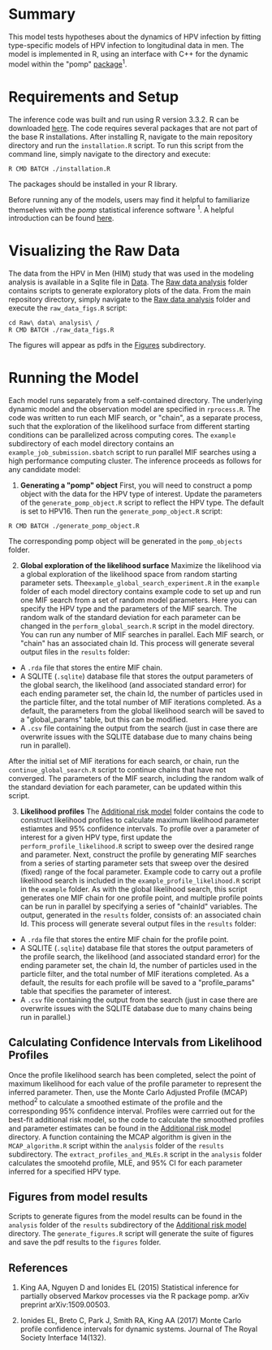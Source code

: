 # Summary
This model tests hypotheses about the dynamics of HPV infection by fitting type-specific models of HPV infection to longitudinal data in men. 
The model is implemented in R, using an interface with C++ for the dynamic model within the "pomp" [package](http://kingaa.github.io/pomp/install.html)<sup>1</sup>.

# Requirements and Setup 
The inference code was built and run using R version 3.3.2. R can be downloaded [here](https://www.r-project.org).
The code requires several packages that are not part of the base R installations. After installing R, navigate to the main repository directory and run the `installation.R` script. To run this script from the command line, simply navigate to the directory and execute:
```
R CMD BATCH ./installation.R 
```
The packages should be installed in your R library.

Before running any of the models, users may find it helpful to familiarize themselves with the *pomp* statistical inference software <sup>1</sup>. A helpful introduction can be found [here](https://kingaa.github.io/pomp/vignettes/getting_started.html).

# Visualizing the Raw Data
The data from the HPV in Men (HIM) study that was used in the modeling analysis is available in a Sqlite file in [Data](./Data). The [Raw data analysis](./Raw-data-analysis) folder contains scripts to generate exploratory plots of the data. From the main repository directory, simply navigate to the [Raw data analysis](./Raw-data-analysis) folder and execute the `raw_data_figs.R` script:
```
cd Raw\ data\ analysis\ /
R CMD BATCH ./raw_data_figs.R 
```
The figures will appear as pdfs in the [Figures](./Raw-data-analysis/figures) subdirectory.

# Running the Model 
Each model runs separately from a self-contained directory. The underlying dynamic model and the observation model are specified in `rprocess.R`. The code was written to run each MIF search, or "chain", as a separate process, such that the exploration of the likelihood surface from different starting conditions can be parallelized across computing cores. The `example` subdirectory of each model directory contains an `example_job_submission.sbatch` script to run parallel MIF searches using a high performance computing cluster. The inference proceeds as follows for any candidate model:

1. **Generating a "pomp" object**  First, you will need to construct a pomp object with the data for the HPV type of interest. Update the parameters of the `generate_pomp_object.R` script to reflect the HPV type. The default is set to HPV16. Then run the `generate_pomp_object.R` script:
```
R CMD BATCH ./generate_pomp_object.R
```
The corresponding pomp object will be generated in the `pomp_objects` folder.

2. **Global exploration of the likelihood surface** Maximize the likelihood via a global exploration of the likelihood space from random starting parameter sets.  The`example_global_search_experiment.R` in the `example` folder of each model directory contains example code to set up and run one MIF search from a set of random model parameters. Here you can specify the HPV type and the parameters of the MIF search. The random walk of the standard deviation for each parameter can be changed in the `perform_global_search.R` script in the model directory. You can run any number of MIF searches in parallel. Each MIF search, or "chain" has an associated chain Id. This process will generate several output files in the `results` folder:
* A `.rda` file that stores the entire MIF chain.
* A SQLITE (`.sqlite`) database file that stores the output parameters of the global search, the likelihood (and associated standard error) for each ending parameter set, the chain Id, the number of particles used in the particle filter, and the total number of MIF iterations completed. As a default, the parameters from the global likelihood search will be saved to a "global_params" table, but this can be modified.
* A `.csv` file containing the output from the search (just in case there are overwrite issues with the SQLITE database due to many chains being run in parallel).

After the initial set of MIF iterations for each search, or chain, run the `continue_global_search.R` script to continue chains that have not converged. The parameters of the MIF search, including the random walk of the standard deviation for each parameter, can be updated within this script.

3. **Likelihood profiles** The [Additional risk model](./Inference/additional_risk_model) folder contains the code to construct likelihood profiles to calculate maximum likelihood parameter estiamtes and 95% confidence intervals. To profile over a parameter of interest for a given HPV type, first update the `perform_profile_likelihood.R` script to sweep over the desired range and parameter. Next, construct the profile by generating MIF searches from a series of starting parameter sets that sweep over the desired (fixed) range of the focal parameter. Example code to carry out a profile likelihood search is included in the `example_profile_likelihood.R` script in the `example` folder. As with the global likelihood search, this script generates one MIF chain for one profile point, and multiple profile points can be run in parallel by specifying a series of "chainId" variables. The output, generated in the `results` folder, consists of:
an associated chain Id. This process will generate several output files in the `results` folder:
* A `.rda` file that stores the entire MIF chain for the profile point.
* A SQLITE (`.sqlite`) database file that stores the output parameters of the profile search, the likelihood (and associated standard error) for the ending parameter set, the chain Id, the number of particles used in the particle filter, and the total number of MIF iterations completed. As a default, the results for each profile will be saved to a "profile_params" table that specifies the parameter of interest.
* A `.csv` file containing the output from the search (just in case there are overwrite issues with the SQLITE database due to many chains being run in parallel.)

## Calculating Confidence Intervals from Likelihood Profiles
Once the profile likelihood search has been completed, select the point of maximum likelihood for each value of the profile parameter to represent the inferred parameter. Then, use the Monte Carlo Adjusted Profile (MCAP) method<sup>2</sup> to calculate a smoothed estimate of the profile and the corresponding 95% confidence interval. Profiles were carrried out for the best-fit additional risk model, so the code to calculate the smoothed profiles and parameter estimates can be found in the [Additional risk model](./Inference/additional_risk_model) directory. A function containing the MCAP algorithm is given in the `MCAP_algorithm.R` script within the `analysis` folder of the `results` subdirectory. The `extract_profiles_and_MLEs.R` script in the `analysis` folder calculates the smootehd profile, MLE, and 95% CI for each parameter inferred for a specified HPV type.

## Figures from model results 
Scripts to generate figures from the model results can be found in the `analysis` folder of the `results` subdirectory of the [Additional risk model](./Inference/additional_risk_model) directory. The `generate_figures.R` script will generate the suite of figures and save the pdf results to the `figures` folder.

## References
1. King AA, Nguyen D and Ionides EL (2015) Statistical inference for partially observed Markov processes via the R package pomp. arXiv preprint arXiv:1509.00503.

2. Ionides EL, Breto C, Park J, Smith RA, King AA (2017) Monte Carlo profile confidence
 intervals for dynamic systems. Journal of The Royal Society Interface 14(132).
 


